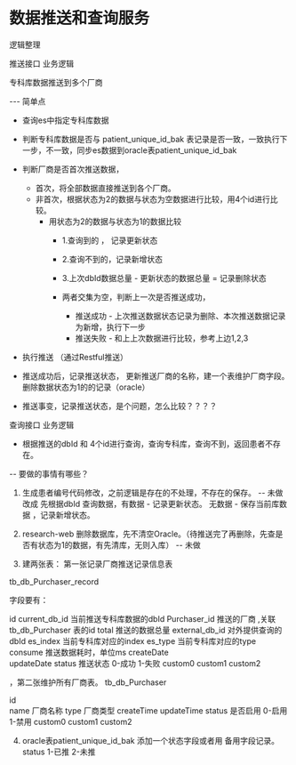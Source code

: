 # 数据推送和查询服务



逻辑整理    

推送接口    业务逻辑

专科库数据推送到多个厂商

--- 简单点


- 查询es中指定专科库数据
- 判断专科库数据是否与 patient_unique_id_bak 表记录是否一致，一致执行下一步，不一致，同步es数据到oracle表patient_unique_id_bak
- 判断厂商是否首次推送数据，
    - 首次，将全部数据直接推送到各个厂商。
    - 非首次，根据状态为2的数据与状态为空数据进行比较，用4个id进行比较。
        -  用状态为2的数据与状态为1的数据比较
            - 1.查询到的 ， 记录更新状态
            - 2.查询不到的，记录新增状态
            - 3.上次dbId数据总量 - 更新状态的数据总量 = 记录删除状态
            
            - 两者交集为空，判断上一次是否推送成功，
                - 推送成功 - 上次推送数据状态记录为删除、本次推送数据记录为新增，执行下一步
                - 推送失败 - 和上上次数据进行比较，参考上边1,2,3
                
- 执行推送  （通过Restful推送）

- 推送成功后，记录推送状态，
    更新推送厂商的名称，建一个表维护厂商字段。
    删除数据状态为1的的记录（oracle）
- 推送事变，记录推送状态，是个问题，怎么比较？？？？

查询接口  业务逻辑
- 根据推送的dbId 和 4个id进行查询，查询专科库，查询不到，返回患者不存在。

-- 要做的事情有哪些？

1. 生成患者编号代码修改，之前逻辑是存在的不处理，不存在的保存。                   -- 未做
    改成 先根据dbId 查询数据，有数据 - 记录更新状态。 无数据 - 保存当前库数据 ，记录新增状态。
    
2. research-web 删除数据库，先不清空Oracle。（待推送完了再删除，先查是否有状态为1的数据，有先清库，无则入库） -- 未做

3. 建两张表：
 第一张记录厂商推送记录信息表
 
  tb_db_Purchaser_record
 
 字段要有：

 id
 current_db_id      当前推送专科库数据的dbId
 Purchaser_id  推送的厂商 ,关联tb_db_Purchaser 表的id
 total       推送的数据总量
 external_db_id     对外提供查询的dbId
 es_index       当前专科库对应的index
 es_type        当前专科库对应的type
 consume        推送数据耗时，单位ms
 createDate     
 updateDate
 status      推送状态 0-成功 1-失败
 custom0
 custom1
 custom2
 
 
，第二张维护所有厂商表。
tb_db_Purchaser

id          
name        厂商名称
type        厂商类型
createTime
updateTime
status      是否启用 0-启用 1-禁用
custom0
custom1
custom2

4. oracle表patient_unique_id_bak 添加一个状态字段或者用 备用字段记录。status 1-已推 2-未推



